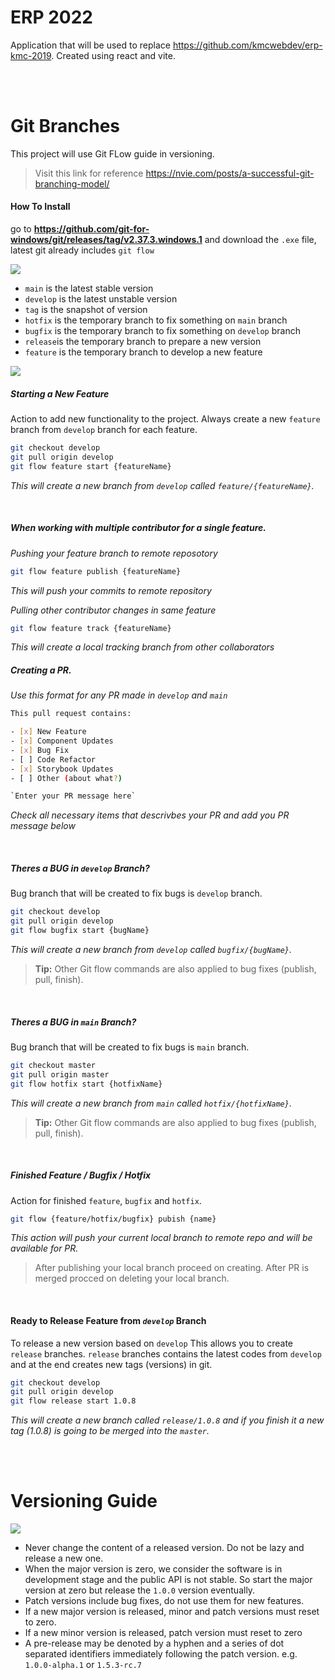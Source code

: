 # ERP 2022

Application that will be used to replace https://github.com/kmcwebdev/erp-kmc-2019. Created using react and vite.

<br>
<br>

# Git Branches

This project will use Git FLow guide in versioning.

> Visit this link for reference https://nvie.com/posts/a-successful-git-branching-model/

#### How To Install

go to **https://github.com/git-for-windows/git/releases/tag/v2.37.3.windows.1** and download the `.exe` file, latest git already includes `git flow`

![](https://miro.medium.com/max/1050/1*8-zDz1s5Atux_yNW_mXmfg@2x.png)

- `main` is the latest stable version
- `develop` is the latest unstable version
- `tag` is the snapshot of version
- `hotfix` is the temporary branch to fix something on `main` branch
- `bugfix` is the temporary branch to fix something on `develop` branch
- `release`is the temporary branch to prepare a new version
- `feature` is the temporary branch to develop a new feature

![](https://miro.medium.com/max/930/1*Fir6912RpKl8ix0oAUbIfQ.png)

##### Starting a New Feature

Action to add new functionality to the project. Always create a new `feature` branch from `develop` branch for each feature.

```bash
git checkout develop
git pull origin develop
git flow feature start {featureName}
```

_This will create a new branch from `develop` called `feature/{featureName}`._

<br>

##### When working with multiple contributor for a single feature.

_Pushing your feature branch to remote reposotory_

```bash
git flow feature publish {featureName}
```

_This will push your commits to remote repository_

_Pulling other contributor changes in same feature_

```bash
git flow feature track {featureName}
```

_This will create a local tracking branch from other collaborators_

##### Creating a PR.

_Use this format for any PR made in `develop` and `main`_

```bash
This pull request contains:

- [x] New Feature
- [x] Component Updates
- [x] Bug Fix
- [ ] Code Refactor
- [x] Storybook Updates
- [ ] Other (about what?)

`Enter your PR message here`

```

_Check all necessary items that descrivbes your PR and add you PR message below_

<br>

##### Theres a BUG in _`develop`_ Branch?

Bug branch that will be created to fix bugs is `develop` branch.

```bash
git checkout develop
git pull origin develop
git flow bugfix start {bugName}
```

_This will create a new branch from `develop` called `bugfix/{bugName}`._

> **Tip:** Other Git flow commands are also applied to bug fixes (publish, pull, finish).

<br>

##### Theres a BUG in _`main`_ Branch?

Bug branch that will be created to fix bugs is `main` branch.

```bash
git checkout master
git pull origin master
git flow hotfix start {hotfixName}
```

_This will create a new branch from `main` called `hotfix/{hotfixName}`._

> **Tip:** Other Git flow commands are also applied to bug fixes (publish, pull, finish).

<br>

##### Finished Feature / Bugfix / Hotfix

Action for finished `feature`, `bugfix` and `hotfix`.

```bash
git flow {feature/hotfix/bugfix} pubish {name}
```

_This action will push your current local branch to remote repo and will be available for PR._

> After publishing your local branch proceed on creating.
> After PR is merged procced on deleting your local branch.

<br>

#### Ready to Release Feature from _`develop`_ Branch

To release a new version based on `develop` This allows you to create `release` branches. `release` branches contains the latest codes from `develop` and at the end creates new tags (versions) in git.

```bash
git checkout develop
git pull origin develop
git flow release start 1.0.8
```

_This will create a new branch called `release/1.0.8` and if you finish it a new tag (1.0.8) is going to be merged into the `master`._

<br>
<br>

# Versioning Guide

![](https://miro.medium.com/max/786/1*uVfJoHuFKGkAT0PX0nperQ.png)

- Never change the content of a released version. Do not be lazy and release a new one.
- When the major version is zero, we consider the software is in development stage and the public API is not stable. So start the major version at zero but release the `1.0.0` version eventually.
- Patch versions include bug fixes, do not use them for new features.
- If a new major version is released, minor and patch versions must reset to zero.
- If a new minor version is released, patch version must reset to zero
- A pre-release may be denoted by a hyphen and a series of dot separated identifiers immediately following the patch version. e.g. `1.0.0-alpha.1` or `1.5.3-rc.7`
